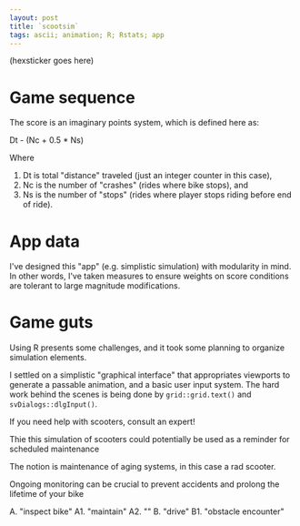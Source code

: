 ```yaml
---
layout: post
title: `scootsim`
tags: ascii; animation; R; Rstats; app
---
```


(hexsticker goes here)

# Game sequence

The score is an imaginary points system, which is defined here as:

Dt - (Nc + 0.5 * Ns)

Where 

1. Dt is total "distance" traveled (just an integer counter in this case), 
2. Nc is the number of "crashes" (rides where bike stops), and 
3. Ns is the number of "stops" (rides where player stops riding before end of ride).

# App data

I've designed this "app" (e.g. simplistic simulation) with modularity in mind. In other words, I've taken measures to ensure weights on score conditions are tolerant to large magnitude modifications.

# Game guts

Using R presents some challenges, and it took some planning to organize simulation elements.

I settled on a simplistic "graphical interface" that appropriates viewports to generate a passable animation, and a basic user input system. The hard work behind the scenes is being done by `grid::grid.text()` and `svDialogs::dlgInput()`.


If you need help with scooters, consult an expert!


Thie this simulation of scooters could potentially be used as a reminder for scheduled maintenance

The notion is maintenance of aging systems, in this case a rad scooter.

Ongoing monitoring can be crucial to prevent accidents and prolong the lifetime of your bike



A. "inspect bike"
A1. "maintain"
A2. ""
B. "drive"
B1. "obstacle encounter"

